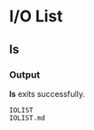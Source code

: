 # I/O List


## ls

### Output

**ls** exits successfully.

~~~~~~~~~~~~~~~~~~~~~~~~~~~~~~~~~~~~~~~~~~~~~~~~~~
IOLIST
IOLIST.md
~~~~~~~~~~~~~~~~~~~~~~~~~~~~~~~~~~~~~~~~~~~~~~~~~~

